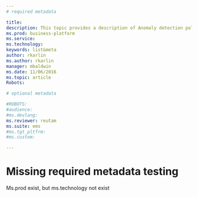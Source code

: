 ```yaml
---
# required metadata

title: 
description: This topic provides a description of Anomaly detection policies and provides reference informati on about the building blocks of an anomaly detection policy.
ms.prod: business-platform
ms.service: 
ms.technology: 
keywords: list&meta
author: rkarlin
ms.author: rkarlin
manager: mbaldwin
ms.date: 11/06/2016
ms.topic: article
Robots:

# optional metadata

#ROBOTS:
#audience:
#ms.devlang:
ms.reviewer: reutam
ms.suite: ems
#ms.tgt_pltfrm:
#ms.custom:

---
```


# Missing required metadata testing

Ms.prod exist, but ms.technology not exist
